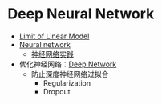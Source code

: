 # Deep Neural Network

- [Limit of Linear Model](limit_linear.md)
- [Neural network](neural_network.md)
  - [神经网络实践](neural_practical.md)
- 优化神经网络：[Deep Network](deep_network.md)
  - 防止深度神经网络过拟合
    - Regularization
    - Dropout